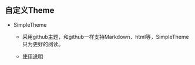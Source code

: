 ## 自定义Theme

- SimpleTheme

  - 采用github主题，和github一样支持Markdown、html等，SimpleTheme只为更好的阅读。
  
  - [使用说明](use/use.md)

